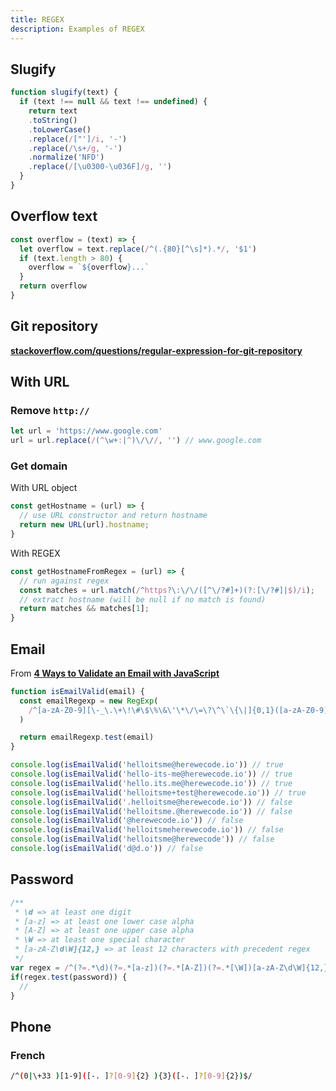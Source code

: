 ```yaml
---
title: REGEX
description: Examples of REGEX
---
```


## Slugify

```js
function slugify(text) {
  if (text !== null && text !== undefined) {
    return text
    .toString()
    .toLowerCase()
    .replace(/["']/i, '-')
    .replace(/\s+/g, '-')
    .normalize('NFD')
    .replace(/[\u0300-\u036F]/g, '')
  }
}
```

## Overflow text

```js
const overflow = (text) => {
  let overflow = text.replace(/^(.{80}[^\s]*).*/, '$1')
  if (text.length > 80) {
    overflow = `${overflow}...`
  }
  return overflow
}
```

## Git repository

[**stackoverflow.com/questions/regular-expression-for-git-repository**](https://stackoverflow.com/questions/2514859/regular-expression-for-git-repository/22312124)

## With URL

### Remove `http://`

```js
let url = 'https://www.google.com'
url = url.replace(/(^\w+:|^)\/\//, '') // www.google.com
```

### Get domain

With URL object

```js
const getHostname = (url) => {
  // use URL constructor and return hostname
  return new URL(url).hostname;
}
```

With REGEX

```js
const getHostnameFromRegex = (url) => {
  // run against regex
  const matches = url.match(/^https?\:\/\/([^\/?#]+)(?:[\/?#]|$)/i);
  // extract hostname (will be null if no match is found)
  return matches && matches[1];
}
```

## Email

From [**4 Ways to Validate an Email with JavaScript**](https://dev.to/gaelgthomas/how-to-validate-an-email-with-javascript-25k3)

```js
function isEmailValid(email) {
  const emailRegexp = new RegExp(
    /^[a-zA-Z0-9][\-_\.\+\!\#\$\%\&\'\*\/\=\?\^\`\{\|]{0,1}([a-zA-Z0-9][\-_\.\+\!\#\$\%\&\'\*\/\=\?\^\`\{\|]{0,1})*[a-zA-Z0-9]@[a-zA-Z0-9][-\.]{0,1}([a-zA-Z][-\.]{0,1})*[a-zA-Z0-9]\.[a-zA-Z0-9]{1,}([\.\-]{0,1}[a-zA-Z]){0,}[a-zA-Z0-9]{0,}$/i
  )

  return emailRegexp.test(email)
}

console.log(isEmailValid('helloitsme@herewecode.io')) // true
console.log(isEmailValid('hello-its-me@herewecode.io')) // true
console.log(isEmailValid('hello.its.me@herewecode.io')) // true
console.log(isEmailValid('helloitsme+test@herewecode.io')) // true
console.log(isEmailValid('.helloitsme@herewecode.io')) // false
console.log(isEmailValid('helloitsme.@herewecode.io')) // false
console.log(isEmailValid('@herewecode.io')) // false
console.log(isEmailValid('helloitsmeherewecode.io')) // false
console.log(isEmailValid('helloitsme@herewecode')) // false
console.log(isEmailValid('d@d.o')) // false
```

## Password

```js
/**
 * \d => at least one digit
 * [a-z] => at least one lower case alpha
 * [A-Z] => at least one upper case alpha
 * \W => at least one special character
 * [a-zA-Z\d\W]{12,} => at least 12 characters with precedent regex
 */
var regex = /^(?=.*\d)(?=.*[a-z])(?=.*[A-Z])(?=.*[\W])[a-zA-Z\d\W]{12,}$/;
if(regex.test(password)) {
  // 
}
```

## Phone

### French

```bash
/^(0|\+33 )[1-9]([-. ]?[0-9]{2} ){3}([-. ]?[0-9]{2})$/
```
